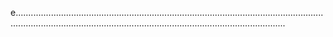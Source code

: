 e.......................................................................................................................................................................................................................................
